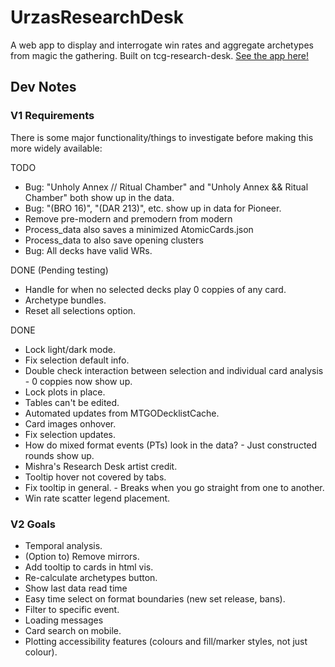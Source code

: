 # UrzasResearchDesk
A web app to display and interrogate win rates and aggregate archetypes from magic the gathering.
Built on tcg-research-desk.
[See the app here!](https://arckaynine.github.io/Urzas-Research-Desk/)

## Dev Notes

### V1 Requirements
There is some major functionality/things to investigate before making this more widely available:

TODO
- Bug: "Unholy Annex // Ritual Chamber" and "Unholy Annex && Ritual Chamber" both show up in the data.
- Bug: "(BRO 16)", "(DAR 213)", etc. show up in data for Pioneer.
- Remove pre-modern and premodern from modern
- Process_data also saves a minimized AtomicCards.json
- Process_data to also save opening clusters
- Bug: All decks have valid WRs.


DONE (Pending testing)
- Handle for when no selected decks play 0 coppies of any card.
- Archetype bundles.
- Reset all selections option.

DONE
- Lock light/dark mode.
- Fix selection default info.
- Double check interaction between selection and individual card analysis - 0 coppies now show up.
- Lock plots in place.
- Tables can't be edited.
- Automated updates from MTGODecklistCache.
- Card images onhover.
- Fix selection updates.
- How do mixed format events (PTs) look in the data? - Just constructed rounds show up.
- Mishra's Research Desk artist credit.
- Tooltip hover not covered by tabs.
- Fix tooltip in general. - Breaks when you go straight from one to another.
- Win rate scatter legend placement.

### V2 Goals
- Temporal analysis.
- (Option to) Remove mirrors.
- Add tooltip to cards in html vis.
- Re-calculate archetypes button.
- Show last data read time
- Easy time select on format boundaries (new set release, bans).
- Filter to specific event.
- Loading messages
- Card search on mobile.
- Plotting accessibility features (colours and fill/marker styles, not just colour).
